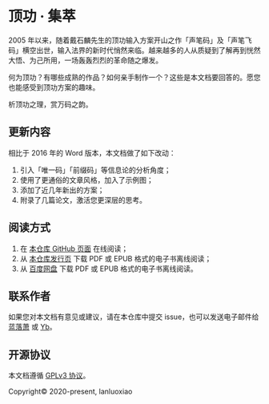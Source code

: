 # 顶功 · 集萃

2005 年以来，随着戴石麟先生的顶功输入方案开山之作「声笔码」及「声笔飞码」横空出世，输入法界的新时代悄然来临。越来越多的人从质疑到了解再到恍然大悟、为己所用，一场轰轰烈烈的革命随之爆发。

何为顶功？有哪些成熟的作品？如何亲手制作一个？这些是本文档要回答的。愿您也能感受到顶功方案的趣味。

析顶功之理，赏万码之韵。

## 更新内容

相比于 2016 年的 Word 版本，本文档做了如下改动：

1. 引入「唯一码」「前缀码」等信息论的分析角度；
2. 使用了更通俗的文章风格，加入了示例图；
3. 添加了近几年新出的方案；
4. 附录了几篇论文，激活您更深层的思考。

## 阅读方式

1. 在 [本仓库 GitHub 页面](https://lanluoxiao.github.io/ding/) 在线阅读；
2. 从 [本仓库发行页](https://github.com/lanluoxiao/ding/releases) 下载 PDF 或 EPUB 格式的电子书离线阅读；
3. 从 [百度网盘]() 下载 PDF 或 EPUB 格式的电子书离线阅读。

## 联系作者

如果您对本文档有意见或建议，请在本仓库中提交 issue，也可以发送电子邮件给 [蓝落萧](mailto:2320693692@qq.com) 或 [Yb](mailto:seetxx@qq.com)。

## 开源协议

本文档遵循 [GPLv3 协议](LICENSE)。

Copyright&copy; 2020-present, lanluoxiao